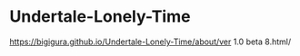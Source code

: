 # Undertale-Lonely-Time
https://bigigura.github.io/Undertale-Lonely-Time/about/ver 1.0 beta 8.html/
